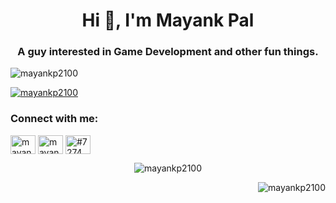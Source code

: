 <h1 align="center">Hi 👋, I'm Mayank Pal</h1>
<h3 align="center">A guy interested in Game Development and other fun things.</h3>

<p align="left"> <img src="https://komarev.com/ghpvc/?username=mayankp2100&label=Profile%20views&color=0e75b6&style=flat" alt="mayankp2100" /> </p>

<p align="left"> <a href="https://github.com/ryo-ma/github-profile-trophy"><img src="https://github-profile-trophy.vercel.app/?username=mayankp2100&theme=radical" alt="mayankp2100" /></a> </p>

<h3 align="left">Connect with me:</h3>
<p align="left">
<a href="https://twitter.com/mayankp2100" target="blank"><img align="center" src="https://raw.githubusercontent.com/rahuldkjain/github-profile-readme-generator/master/src/images/icons/Social/twitter.svg" alt="mayankp2100" height="30" width="40" /></a>
<a href="https://instagram.com/mayank8722" target="blank"><img align="center" src="https://raw.githubusercontent.com/rahuldkjain/github-profile-readme-generator/master/src/images/icons/Social/instagram.svg" alt="mayank8722" height="30" width="40" /></a>
<a href="https://discord.gg/#7274" target="blank"><img align="center" src="https://raw.githubusercontent.com/rahuldkjain/github-profile-readme-generator/master/src/images/icons/Social/discord.svg" alt="#7274" height="30" width="40" /></a>
</p>

<p align="center"><img align="center" src="https://github-readme-stats.vercel.app/api/top-langs?username=mayankp2100&show_icons=true&locale=en&layout=compact&theme=radical" alt="mayankp2100" /></p> 
<p align="center"><img style="float: right;" align="center" src="https://github-readme-streak-stats.herokuapp.com/?user=mayankp2100&theme=radical" alt="mayankp2100" /></p>
